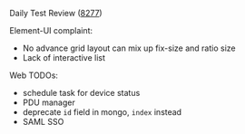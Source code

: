 Daily Test Review ([8277](https://sof-ci.sh.intel.com/#/result/planresultdetail/8277))

Element-UI complaint:

* No advance grid layout can mix up fix-size and ratio size
* Lack of interactive list

Web TODOs:

* schedule task for device status
* PDU manager
* deprecate `id` field in mongo, `index` instead
* SAML SSO
